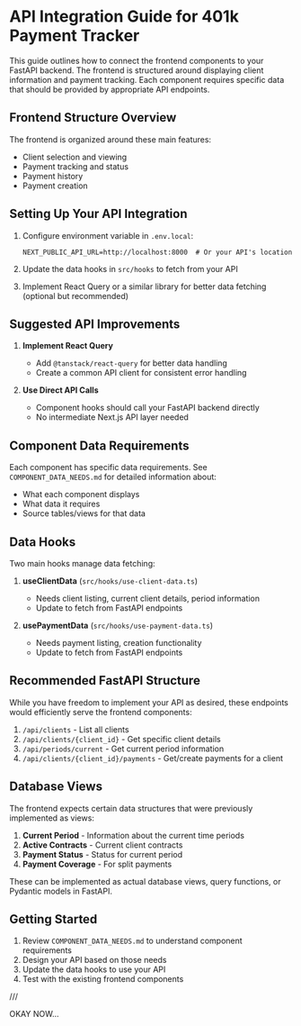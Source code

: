 # API Integration Guide for 401k Payment Tracker

This guide outlines how to connect the frontend components to your FastAPI backend. The frontend is structured around displaying client information and payment tracking. Each component requires specific data that should be provided by appropriate API endpoints.

## Frontend Structure Overview

The frontend is organized around these main features:
- Client selection and viewing
- Payment tracking and status
- Payment history
- Payment creation

## Setting Up Your API Integration

1. Configure environment variable in `.env.local`:
   ```
   NEXT_PUBLIC_API_URL=http://localhost:8000  # Or your API's location
   ```

2. Update the data hooks in `src/hooks` to fetch from your API

3. Implement React Query or a similar library for better data fetching (optional but recommended)

## Suggested API Improvements

1. **Implement React Query**
   - Add `@tanstack/react-query` for better data handling
   - Create a common API client for consistent error handling

2. **Use Direct API Calls**
   - Component hooks should call your FastAPI backend directly
   - No intermediate Next.js API layer needed

## Component Data Requirements

Each component has specific data requirements. See `COMPONENT_DATA_NEEDS.md` for detailed information about:
- What each component displays
- What data it requires
- Source tables/views for that data

## Data Hooks

Two main hooks manage data fetching:

1. **useClientData** (`src/hooks/use-client-data.ts`)
   - Needs client listing, current client details, period information
   - Update to fetch from FastAPI endpoints

2. **usePaymentData** (`src/hooks/use-payment-data.ts`)
   - Needs payment listing, creation functionality
   - Update to fetch from FastAPI endpoints

## Recommended FastAPI Structure

While you have freedom to implement your API as desired, these endpoints would efficiently serve the frontend components:

1. `/api/clients` - List all clients
2. `/api/clients/{client_id}` - Get specific client details
3. `/api/periods/current` - Get current period information
4. `/api/clients/{client_id}/payments` - Get/create payments for a client

## Database Views

The frontend expects certain data structures that were previously implemented as views:

1. **Current Period** - Information about the current time periods
2. **Active Contracts** - Current client contracts
3. **Payment Status** - Status for current period
4. **Payment Coverage** - For split payments

These can be implemented as actual database views, query functions, or Pydantic models in FastAPI.

## Getting Started

1. Review `COMPONENT_DATA_NEEDS.md` to understand component requirements
2. Design your API based on those needs
3. Update the data hooks to use your API
4. Test with the existing frontend components 


/// 


OKAY NOW... 
